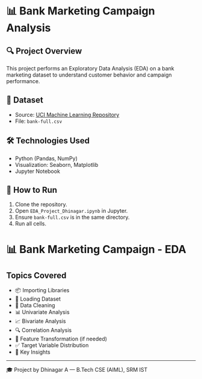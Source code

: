 # 📊 Bank Marketing Campaign Analysis

## 🔍 Project Overview
This project performs an Exploratory Data Analysis (EDA) on a bank marketing dataset to understand customer behavior and campaign performance.

## 📁 Dataset
- Source: [UCI Machine Learning Repository](https://archive.ics.uci.edu/ml/datasets/bank+marketing)
- File: `bank-full.csv`

## 🛠️ Technologies Used
- Python (Pandas, NumPy)
- Visualization: Seaborn, Matplotlib
- Jupyter Notebook

## 🚀 How to Run
1. Clone the repository.
2. Open `EDA_Project_Dhinagar.ipynb` in Jupyter.
3. Ensure `bank-full.csv` is in the same directory.
4. Run all cells.

# 📊 Bank Marketing Campaign - EDA

## Topics Covered

- 📦 Importing Libraries
- 📂 Loading Dataset
- 🧹 Data Cleaning
- 📊 Univariate Analysis
- 📈 Bivariate Analysis
- 🔍 Correlation Analysis
- 🔄 Feature Transformation (if needed)
- ✅ Target Variable Distribution
- 📌 Key Insights

---

🎓 Project by Dhinagar A — B.Tech CSE (AIML), SRM IST

